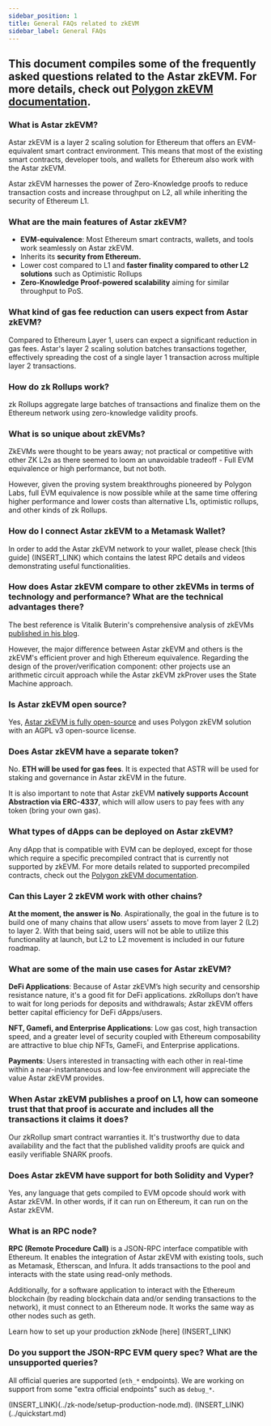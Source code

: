 ```yaml
---
sidebar_position: 1
title: General FAQs related to zkEVM
sidebar_label: General FAQs
---
```

This document compiles some of the frequently asked questions related to the Astar zkEVM. For more details, check out [Polygon zkEVM documentation](https://wiki.polygon.technology/docs/category/zkevm-protocol/).
---

### What is Astar zkEVM?

Astar zkEVM is a layer 2 scaling solution for Ethereum that offers an EVM-equivalent smart contract environment. This means that most of the existing smart contracts, developer tools, and wallets for Ethereum also work with the Astar zkEVM. 

Astar zkEVM harnesses the power of Zero-Knowledge proofs to reduce transaction costs and increase throughput on L2, all while inheriting the security of Ethereum L1.

### What are the main features of Astar zkEVM?

- **EVM-equivalence**: Most Ethereum smart contracts, wallets, and tools work seamlessly on Astar zkEVM.
- Inherits its **security from Ethereum.**
- Lower cost compared to L1 and **faster finality compared to other L2 solutions** such as Optimistic Rollups
- **Zero-Knowledge Proof-powered scalability** aiming for similar throughput to PoS.

### What kind of gas fee reduction can users expect from Astar zkEVM?

Compared to Ethereum Layer 1, users can expect a significant reduction in gas fees. Astar's layer 2 scaling solution batches transactions together, effectively spreading the cost of a single layer 1 transaction across multiple layer 2 transactions.

### How do zk Rollups work?

zk Rollups aggregate large batches of transactions and finalize them on the Ethereum network using zero-knowledge validity proofs.

### What is so unique about zkEVMs?

ZkEVMs were thought to be years away; not practical or competitive with other ZK L2s as there seemed to loom an unavoidable tradeoff - Full EVM equivalence or high performance, but not both.

However, given the proving system breakthroughs pioneered by Polygon Labs, full EVM equivalence is now possible while at the same time offering higher performance and lower costs than alternative L1s, optimistic rollups, and other kinds of zk Rollups.

### How do I connect Astar zkEVM to a Metamask Wallet?

In order to add the Astar zkEVM network to your wallet, please check [this guide] (INSERT_LINK) which contains the latest RPC details and videos demonstrating useful functionalities.

### How does Astar zkEVM compare to other zkEVMs in terms of technology and performance? What are the technical advantages there?

The best reference is Vitalik Buterin's comprehensive analysis of zkEVMs [published in his blog](https://vitalik.ca/general/2022/08/04/zkevm.html).

However, the major difference between Astar zkEVM and others is the zkEVM's efficient prover and high Ethereum equivalence. Regarding the design of the prover/verification component: other projects use an arithmetic circuit approach while the Astar zkEVM zkProver uses the State Machine approach.

### Is Astar zkEVM open source?

Yes, [Astar zkEVM is fully open-source](https://polygon.technology/blog/polygon-zkevm-is-now-fully-open-source) and uses Polygon zkEVM solution with an AGPL v3 open-source license.

### Does Astar zkEVM have a separate token?

No. **ETH will be used for gas fees**. It is expected that ASTR will be used for staking and governance in Astar zkEVM in the future.

It is also important to note that Astar zkEVM **natively supports Account Abstraction via ERC-4337**, which will allow users to pay fees with any token (bring your own gas).

### What types of dApps can be deployed on Astar zkEVM?

Any dApp that is compatible with EVM can be deployed, except for those which require a specific precompiled contract that is currently not supported by zkEVM. For more details related to supported precompiled contracts, check out the [Polygon zkEVM documentation](https://wiki.polygon.technology/docs/category/zkevm-protocol/).

### Can this Layer 2 zkEVM work with other chains?

**At the moment, the answer is No**. Aspirationally, the goal in the future is to build one of many chains that allow users' assets to move from layer 2 (L2) to layer 2. With that being said, users will not be able to utilize this functionality at launch, but L2 to L2 movement is included in our future roadmap.

### What are some of the main use cases for Astar zkEVM?

**DeFi Applications**: Because of Astar zkEVM’s high security and censorship resistance nature, it's a good fit for DeFi applications. zkRollups don’t have to wait for long periods for deposits and withdrawals; Astar zkEVM offers better capital efficiency for DeFi dApps/users.

**NFT, Gamefi, and Enterprise Applications**: Low gas cost, high transaction speed, and a greater level of security coupled with Ethereum composability are attractive to blue chip NFTs, GameFi, and Enterprise applications.

**Payments**: Users interested in transacting with each other in real-time within a near-instantaneous and low-fee environment will appreciate the value Astar zkEVM provides.

### When Astar zkEVM publishes a proof on L1, how can someone trust that that proof is accurate and includes all the transactions it claims it does?

Our zkRollup smart contract warranties it. It's trustworthy due to data availability and the fact that the published validity proofs are quick and easily verifiable SNARK proofs.

### Does Astar zkEVM have support for both Solidity and Vyper?

Yes, any language that gets compiled to EVM opcode should work with Astar zkEVM. In other words, if it can run on Ethereum, it can run on the Astar zkEVM.

### What is an RPC node?

**RPC (Remote Procedure Call)** is a JSON-RPC interface compatible with Ethereum. It enables the integration of Astar zkEVM with existing tools, such as Metamask, Etherscan, and Infura. It adds transactions to the pool and interacts with the state using read-only methods.

Additionally, for a software application to interact with the Ethereum blockchain (by reading blockchain data and/or sending transactions to the network), it must connect to an Ethereum node. It works the same way as other nodes such as geth.

Learn how to set up your production zkNode [here] (INSERT_LINK)

### Do you support the JSON-RPC EVM query spec? What are the unsupported queries?

All official queries are supported (`eth_*` endpoints). We are working on support from some "extra official endpoints" such as `debug_*`.

(INSERT_LINK)(../zk-node/setup-production-node.md).
(INSERT_LINK)(../quickstart.md)